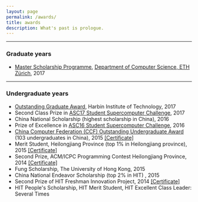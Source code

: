 ```yaml
---
layout: page
permalink: /awards/
title: awards
description: What's past is prologue.
---
```


***

### Graduate years

- <a href="https://www.ethz.ch/students/en/studies/financial/scholarships/excellencescholarship.html" target="_blank">Master Scholarship Programme</a>, <a href="https://www.inf.ethz.ch/" target="_blank">Department of Computer Science, ETH Zürich</a>, 2017

***

### Undergraduate years

- <a href="http://today.hit.edu.cn/news/2017/04-24/1544554140RL1.htm" target="_blank">Outstanding Graduate Award</a>, Harbin Institute of Technology, 2017
- Second Class Prize in <a href="http://asc-events.org/ASC17/Preliminary.php" target="_blank">ASC17 Student Supercomputer Challenge</a>, 2017
- China National Scholarship (highest scholarship in China), 2016
- Prize of Excellence in <a href="http://asc-events.org/ASC16/Preliminary.php" target="_blank">ASC16 Student Supercomputer Challenge</a>, 2016
- <a href="http://www.ccf.org.cn/sites/ccf/xhdtnry.jsp?contentId=2877188428587" target="_blank">China Computer Federation (CCF) Outstanding Undergraduate Award</a> (103 undergraduates in China), 2015 <a href="/assets/img/OUA.jpg">[Certificate]</a>
- Merit Student, Heilongjiang Province (top 1% in Heilongjiang province), 2015 <a href="/assets/img/Merit_Student.jpg">[Certificate]</a>
- Second Prize, ACM/ICPC Programming Contest Heilongjiang Province, 2014 <a href="/assets/img/ACM.jpg">[Certificate]</a>
- Fung Scholarship, The University of Hong Kong, 2015
- China National Endeavor Scholarship (top 2% in HIT) , 2015
- Second Prize of HIT Freshman Innovation Project, 2014 <a href="/assets/img/eatery_certificate.jpg">[Certificate]</a>
- HIT People's Scholarship, HIT Merit Student, HIT Excellent Class Leader: Several Times
